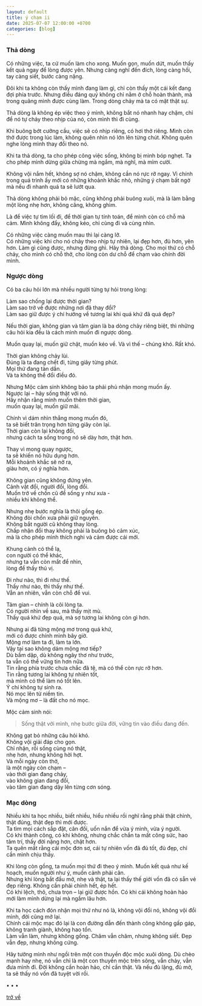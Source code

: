 ```yaml
---
layout: default
title: ý chạm ii
date: 2025-07-07 12:00:00 +0700
categories: [blog]
---
```


### Thả dòng

Có những việc, ta cứ muốn làm cho xong. Muốn gọn, muốn dứt, muốn thấy kết quả ngay để lòng được yên. Nhưng càng nghĩ đến đích, lòng càng hối, tay càng siết, bước càng nặng.  

Đôi khi ta không còn thấy mình đang làm gì, chỉ còn thấy một cái kết đang đợi phía trước. Nhưng điều đáng quý không chỉ nằm ở chỗ hoàn thành, mà trong quãng mình được cùng làm. Trong dòng chảy mà ta có mặt thật sự.

Thả dòng là không ép việc theo ý mình, không bắt nó nhanh hay chậm, chỉ để nó tự chảy theo nhịp của nó, còn mình thì đi cùng.  

Khi buông bớt cưỡng cầu, việc sẽ có nhịp riêng, có hơi thở riêng. Mình còn thở được trong lúc làm, không quên nhìn nó lớn lên từng chút. Không quên nghe lòng mình thay đổi theo nó.

Khi ta thả dòng, ta cho phép công việc sống, không bị mình bóp nghẹt. Ta cho phép mình dừng giữa chừng mà ngắm, mà nghĩ, mà mỉm cười.  

Không vội nắm hết, không sợ nó chậm, không cần nó rực rỡ ngay. Vì chính trong quá trình ấy mới có những khoảnh khắc nhỏ, những ý chạm bất ngờ mà nếu đi nhanh quá ta sẽ lướt qua.

Thả dòng không phải bỏ mặc, cũng không phải buông xuôi, mà là làm bằng một lòng nhẹ hơn, không căng, không ghìm.  

Là để việc tự tìm lối đi, để thời gian tự tính toán, để mình còn có chỗ mà cảm. Mình không đẩy, không kéo, chỉ cùng đi và cùng nhìn.

Có những việc càng muốn mau thì lại càng lỡ.  
Có những việc khi cho nó chảy theo nhịp tự nhiên, lại đẹp hơn, đủ hơn, yên hơn. Làm gì cũng được, nhưng đừng ghì. Hãy thả dòng. Cho mọi thứ có chỗ chảy, cho mình có chỗ thở, cho lòng còn dư chỗ để chạm vào chính đời mình.

### Ngược dòng

Có ba câu hỏi lớn mà nhiều người từng tự hỏi trong lòng:

Làm sao chống lại được thời gian?  
Làm sao trở về được những nơi đã thay đổi?  
Làm sao giữ được ý chí hướng về tương lai khi quá khứ đã quá đẹp?  

Nếu thời gian, không gian và tâm gian là ba dòng chảy riêng biệt, thì những câu hỏi kia đều là cách mình muốn đi ngược dòng.  

Muốn quay lại, muốn giữ chặt, muốn kéo về.
Và vì thế – chúng khó. Rất khó.


Thời gian không chảy lùi.  
Đúng là ta đang chết đi, từng giây từng phút.  
Mọi thứ đang tàn dần.  
Và ta không thể đổi điều đó.  

Nhưng Mộc cảm sinh không bảo ta phải phủ nhận mong muốn ấy.  
Ngược lại – hãy sống thật với nó.  
Hãy nhận rằng mình muốn thêm thời gian,  
muốn quay lại, muốn giữ mãi.  

Chính vì dám nhìn thẳng mong muốn đó,  
ta sẽ biết trân trọng hơn từng giây còn lại.  
Thời gian còn lại không đổi,  
nhưng cách ta sống trong nó sẽ dày hơn, thật hơn.  

Thay vì mong quay ngược,  
ta sẽ khiến nó hữu dụng hơn.  
Mỗi khoảnh khắc sẽ nở ra,  
giàu hơn, có ý nghĩa hơn.  


Không gian cũng không đứng yên.  
Cảnh vật đổi, người đổi, lòng đổi.  
Muốn trở về chốn cũ để sống y như xưa -  
nhiều khi không thể.  

Nhưng nhẹ bước nghĩa là thôi gồng ép.  
Không đòi chốn xưa phải giữ nguyên.  
Không bắt người cũ không thay lòng.  
Chấp nhận đổi thay không phải là buông bỏ cảm xúc,  
mà là cho phép mình thích nghi và cảm được cái mới.  

Khung cảnh có thể lạ,  
con người có thể khác,  
nhưng ta vẫn còn mắt để nhìn,  
lòng để thấy thú vị.  

Đi như nào, thì đi như thế.  
Thấy như nào, thì thấy như thế.  
Vẫn an nhiên, vẫn còn chỗ để vui.  

Tâm gian – chính là cõi lòng ta.  
Có người nhìn về sau, mà thấy mịt mù.  
Thấy quá khứ đẹp quá, mà sợ tương lai không còn gì hơn.  

Nhưng ai đã từng mộng mơ trong quá khứ,  
mới có được chính mình bây giờ.  
Mộng mơ làm ta đi, làm ta lớn.  
Vậy tại sao không dám mộng mơ tiếp?  
Dù bầm dập, dù không ngây thơ như trước,  
ta vẫn có thể vững tin hơn nữa.    
Tin rằng phía trước chưa chắc đã tệ,
mà có thể còn rực rỡ hơn.  
Tin rằng tương lai không tự nhiên tốt,  
mà mình có thể làm nó tốt lên.  
Ý chí không tự sinh ra.  
Nó mọc lên từ niềm tin.  
Và mộng mơ – là đất cho nó mọc.  

Mộc cảm sinh nói:

> Sống thật với mình,
> nhẹ bước giữa đời,
> vững tin vào điều đang đến.

Không gạt bỏ những câu hỏi khó.  
Không vội giải đáp cho gọn.  
Chỉ nhận, rồi sống cùng nó thật,  
nhẹ hơn, nhưng không hời hợt.  
Và mỗi ngày còn thở,  
là một ngày còn chạm –  
vào thời gian đang chảy,  
vào không gian đang đổi,  
vào tâm gian đang dậy lên từng cơn sóng.

### Mạc dòng

Nhiều khi ta học nhiều, biết nhiều, hiểu nhiều rồi nghĩ rằng phải thật chỉnh, thật đúng, thật đẹp thì mới được.  
Ta tìm mọi cách sắp đặt, cân đối, uốn nắn để vừa ý mình, vừa ý người.  
Có khi thành công, có khi không, nhưng chắc chắn ta mất công sức, hao tâm trí, thấy đời nặng hơn, chật hơn.  
Ta quên mất rằng cái mộc đơn sơ, cái tự nhiên vốn đã đủ tốt, đủ đẹp, chỉ cần mình chịu thấy.

Khi lòng còn gồng, ta muốn mọi thứ đi theo ý mình. Muốn kết quả như kế hoạch, muốn người như ý, muốn cảnh phải cân.  
Nhưng khi lòng bắt đầu mở, nhẹ và thật, ta lại thấy thế giới vốn đã có sẵn vẻ đẹp riêng. Không cần phải chỉnh hết, ép hết.  
Có khi lệch, thô, chưa trọn – lại giữ được hồn. Có khi cái không hoàn hảo mới làm mình dừng lại mà ngắm lâu hơn.

Khi ta học cách đón nhận mọi thứ như nó là, không vội đổi nó, không vội đổi mình, đời cũng mở lại.  
Chính cái mộc mạc đó lại là con đường dẫn đến thành công không gấp gáp, không tranh giành, không hao tổn.  
Làm vẫn làm, nhưng không gồng. Chăm vẫn chăm, nhưng không siết. Đẹp vẫn đẹp, nhưng không cứng.

Hãy tưởng mình như ngồi trên một con thuyền độc mộc xuôi dòng. Dù chèo mạnh hay nhẹ, nó vẫn chỉ là một con thuyền mộc trên sông, vẫn chảy, vẫn đưa mình đi. Đời không cần hoàn hảo, chỉ cần thật. Và nếu đủ lặng, đủ mở, ta sẽ thấy nó vốn đã tuyệt vời rồi.

• • •

[trở về](/)